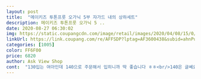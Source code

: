 ```yaml
---
layout: post 
title:  "메이키즈 투톤프룻 오가닉 5부 쟈가드 내의 상하세트" 
description: 메이키즈 투톤프룻 오가닉 5 ..
date: 2020-08-27 06:30:02 
img: https://static.coupangcdn.com/image/retail/images/2020/04/08/15/0/80966e55-8423-42ed-8f92-f328ef09d2a1.jpg 
linkUrl: https://link.coupang.com/re/AFFSDP?lptag=AF3600438&subid=ahnPublicAsk&pageKey=1443793766&itemId=2488536791&vendorItemId=70481775547&traceid=V0-113-4de26ced9588b47c 
categories: [1005] 
color: FF6F00 
price: 6820 
author: Ask View Shop 
cont:  "130입는 여아인데 140으로 주문해서 입히니까 딱 좋습니다 ㅎㅎ<br/>140은 글쎄요 120정도 된 것 같구요.<br/>.<br/><br/>160을 9살 작은아이가 입어야 할 정도로 줄었어요.<br/><br/>.<br/> ★ 구매동기<br/>.<br/> ★ 사용후기<br/>.<br/> ★ 제가 쿠팡을 이용하는 이유!!<br/>날씨가 더워져서 첫째,둘째아이 여름 내의를 보다가 디자인도 아이들에게 잘어울릴꺼 같아서 구매했습니다.<br/><br/>너무 화가 나네요.<br/><br/>네 벌을 모두 버려야 한다니.<br/><br/>누가 면 내의를 하루에 한 두벌씩 갈아입히는 아이들 옷을 매번 손세탁 하나요?<br/>다른 내의들도 다 손세탁 이라고 써있지만 기계세탁 하고<br/>돈을 떠나서 어이가 없고 너무 화가 납니다.<br/><br/>둘이 세트로 입고 있음 노랑노랑 분홍분홍 넘 귀여워요 ㅎㅎㅎ<br/>둘이 커플로 입어서 만족하고 재질도 시원하고 택은 뒤쪽에 붙어 있어서 아이들이 입기에 따까워 하지도<br/>로켓배송친철배송착한가격!!<br/>매장보다 저렴한 가격으로 빠르게 집으로 배송!<br/>반팔실내복은 한사이즈 업해서 입히는게 좋더라고요.<br/><br/>세탁 후 옷이 너무 줄어서 입을 수가 없습니다.<br/><br/>세탁 후라 교환.<br/>반품 어렵다고 하는데<br/>싹 갖다 버려야겠습니다.<br/><br/>않을꺼같아요가격대비 가성비 좋네요<br/>애들 내의를 매번 손세탁 해서 입히나요?<br/>여기 브랜드 옷 사입히는 다른 분들은 세탁 어떻게 하시는지 정말 궁금합니다.<br/><br/>이거 넘 귀여워요<br/>이거는 우리 딸 입히고 동생(남아)은 파인애플 입히는데<br/>이런 상품은 판매하시면 안되는 것 아닌가요?<br/>이렇게 줄지는 않거든요.<br/><br/>첫째, 둘째 아이 여름용 내의<br/>큰아이용 160 두 벌,  작은아이용 140 두 벌  총 4벌을 구매했는데<br/>회사시간 퇴근후 부족한 시간 활용도가 좋음!<br/>" 
---
```

